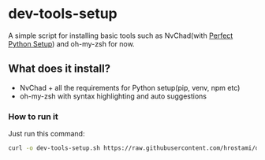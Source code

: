 # dev-tools-setup
A simple script for installing basic tools such as NvChad(with [Perfect Python Setup](https://youtu.be/4BnVeOUeZxc)) and oh-my-zsh for now.

## What does it install? 
- NvChad + all the requirements for Python setup(pip, venv, npm etc)
- oh-my-zsh with syntax highlighting and auto suggestions

### How to run it
Just run this command:
```bash
curl -o dev-tools-setup.sh https://raw.githubusercontent.com/hrostami/dev-tools-setup/main/dev-tools-setup.sh && chmod +x dev-tools-setup.sh && ./dev-tools-setup.sh

```
